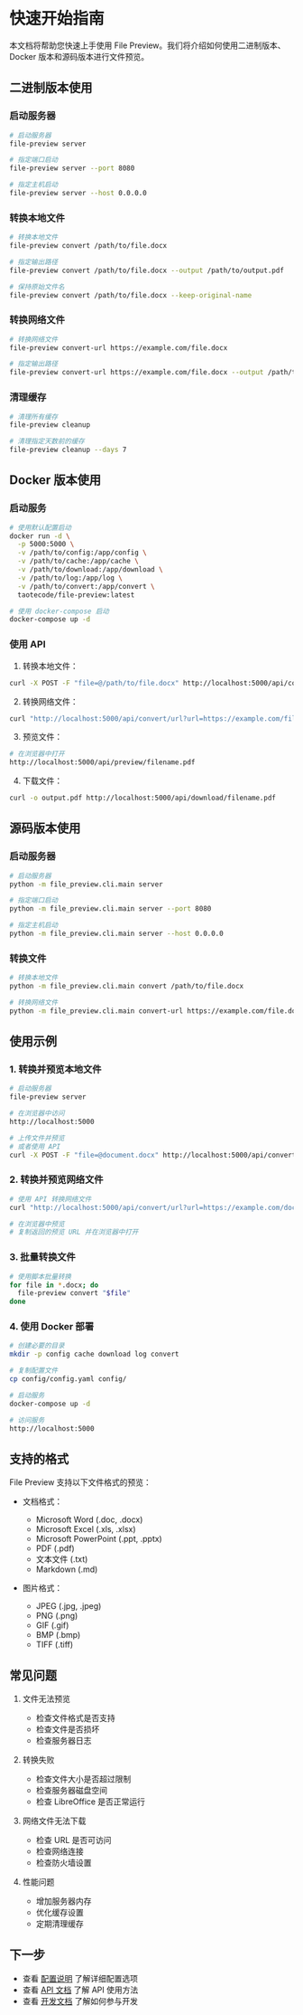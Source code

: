 # 快速开始指南

本文档将帮助您快速上手使用 File Preview。我们将介绍如何使用二进制版本、Docker 版本和源码版本进行文件预览。

## 二进制版本使用

### 启动服务器

```bash
# 启动服务器
file-preview server

# 指定端口启动
file-preview server --port 8080

# 指定主机启动
file-preview server --host 0.0.0.0
```

### 转换本地文件

```bash
# 转换本地文件
file-preview convert /path/to/file.docx

# 指定输出路径
file-preview convert /path/to/file.docx --output /path/to/output.pdf

# 保持原始文件名
file-preview convert /path/to/file.docx --keep-original-name
```

### 转换网络文件

```bash
# 转换网络文件
file-preview convert-url https://example.com/file.docx

# 指定输出路径
file-preview convert-url https://example.com/file.docx --output /path/to/output.pdf
```

### 清理缓存

```bash
# 清理所有缓存
file-preview cleanup

# 清理指定天数前的缓存
file-preview cleanup --days 7
```

## Docker 版本使用

### 启动服务

```bash
# 使用默认配置启动
docker run -d \
  -p 5000:5000 \
  -v /path/to/config:/app/config \
  -v /path/to/cache:/app/cache \
  -v /path/to/download:/app/download \
  -v /path/to/log:/app/log \
  -v /path/to/convert:/app/convert \
  taotecode/file-preview:latest

# 使用 docker-compose 启动
docker-compose up -d
```

### 使用 API

1. 转换本地文件：
```bash
curl -X POST -F "file=@/path/to/file.docx" http://localhost:5000/api/convert
```

2. 转换网络文件：
```bash
curl "http://localhost:5000/api/convert/url?url=https://example.com/file.docx"
```

3. 预览文件：
```bash
# 在浏览器中打开
http://localhost:5000/api/preview/filename.pdf
```

4. 下载文件：
```bash
curl -o output.pdf http://localhost:5000/api/download/filename.pdf
```

## 源码版本使用

### 启动服务器

```bash
# 启动服务器
python -m file_preview.cli.main server

# 指定端口启动
python -m file_preview.cli.main server --port 8080

# 指定主机启动
python -m file_preview.cli.main server --host 0.0.0.0
```

### 转换文件

```bash
# 转换本地文件
python -m file_preview.cli.main convert /path/to/file.docx

# 转换网络文件
python -m file_preview.cli.main convert-url https://example.com/file.docx
```

## 使用示例

### 1. 转换并预览本地文件

```bash
# 启动服务器
file-preview server

# 在浏览器中访问
http://localhost:5000

# 上传文件并预览
# 或者使用 API
curl -X POST -F "file=@document.docx" http://localhost:5000/api/convert
```

### 2. 转换并预览网络文件

```bash
# 使用 API 转换网络文件
curl "http://localhost:5000/api/convert/url?url=https://example.com/document.docx"

# 在浏览器中预览
# 复制返回的预览 URL 并在浏览器中打开
```

### 3. 批量转换文件

```bash
# 使用脚本批量转换
for file in *.docx; do
  file-preview convert "$file"
done
```

### 4. 使用 Docker 部署

```bash
# 创建必要的目录
mkdir -p config cache download log convert

# 复制配置文件
cp config/config.yaml config/

# 启动服务
docker-compose up -d

# 访问服务
http://localhost:5000
```

## 支持的格式

File Preview 支持以下文件格式的预览：

- 文档格式：
  - Microsoft Word (.doc, .docx)
  - Microsoft Excel (.xls, .xlsx)
  - Microsoft PowerPoint (.ppt, .pptx)
  - PDF (.pdf)
  - 文本文件 (.txt)
  - Markdown (.md)

- 图片格式：
  - JPEG (.jpg, .jpeg)
  - PNG (.png)
  - GIF (.gif)
  - BMP (.bmp)
  - TIFF (.tiff)

## 常见问题

1. 文件无法预览
   - 检查文件格式是否支持
   - 检查文件是否损坏
   - 检查服务器日志

2. 转换失败
   - 检查文件大小是否超过限制
   - 检查服务器磁盘空间
   - 检查 LibreOffice 是否正常运行

3. 网络文件无法下载
   - 检查 URL 是否可访问
   - 检查网络连接
   - 检查防火墙设置

4. 性能问题
   - 增加服务器内存
   - 优化缓存设置
   - 定期清理缓存

## 下一步

- 查看 [配置说明](configuration.md) 了解详细配置选项
- 查看 [API 文档](../api/core.md) 了解 API 使用方法
- 查看 [开发文档](../developer/setup.md) 了解如何参与开发 